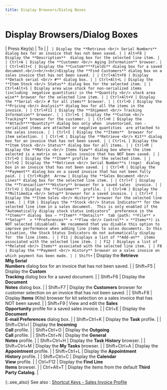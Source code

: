 ```yaml
---
title: Display Browsers/Dialog Boxes
---
```


# Display Browsers/Dialog Boxes


| Press Key(s) | To |
| ` | Display the **Retrieve <br/> Serial Numbers** dialog box for an invoice that has not been saved. |
| Alt+F8 | Display the **Description**  dialog box for the selected line item. |
| Ctrl+A | Display the **Customer <br/> Aging Information** browser. |
| Ctrl+Alt+C | Display the **Custom****Fields** dialog box for a saved  document.<br/><br/><br/>Display the **Find Customers** dialog box on a sales invoice that has not been saved. |
| Ctrl+Alt+F8 | Display **Detach serial <br/> #** dialog box. |
| Ctrl+Alt+L | Display the **Item Stock <br/> Status** dialog box for the selected item. |
| Ctrl+Alt+S | Display area wise stock for non-serialized items (including  negative quantities) in the **Quantity <br/> stock area wise** browser for the selected line item. |
| Ctrl+Alt+V | Display the **Serial <br/> # for all items** browser. |
| Ctrl+D | Display the **Pricing <br/> Analysis** dialog box for all the items in the invoice. |
| Ctrl+F11 | Display the **Shipment <br/> Tracking Information** browser. |
| Ctrl+G | Display the **Custom <br/> Tracking** browser for the customer. |
| Ctrl+H | Display the **Attach****Quantity** dialog box only when  inventoried, non - serialized items are attached or negative quantities  are attached to the sales invoice. |
| Ctrl+I | Display the **Items**  browser for item selection. |
| Ctrl+K | Display the **Retrieve <br/> Kit** dialog box for an invoice that has not been saved. |
| Ctrl+L | Display the **Item Stock <br/> Status** dialog box for all items. |
| Ctrl+M | Display the **Matrix <br/> Items View** dialog box where the item selected is a matrix on a  sales invoice that has NOT been saved. |
| Ctrl+O | Display the **Item** profile  for the selected item. |
| Ctrl+Q | Display the **Retrieve <br/> Serial Number**s (rnge)  dialog box in an invoice that has not been saved. |
| Ctrl+R | Display the **Payment** dialog box on a saved invoice that has not been fully paid. |
| Ctrl+Right  Arrow | Display the **Sales Document <br/> Lines** dialog box for the selected line item. |
| Ctrl+T | Display the **Transaction****History** browser for a saved sales  invoice. |
| Ctrl+U | Display the **Customer**  profile. |
| Ctrl+W | Display the **Multimedia <br/> Setup** browser for a saved invoice. |
| Ctrl+Y | Display the **Item Sales <br/> History** browser for the selected line item. |
| F10 | Displays the **Stock <br/> Status Indicator** for the selected line item in a sales document.  This is only enabled if the “Automatically display stock status indicators”  preference in the **Items** dialog  box – **Item** **Details**  tab (path: **File** > **Setup**  > **Preferences** > **Flow <br/> Control** > **Items**) is  NOT selected (disabled). We recommend that you disable this option to  improve performance when adding line items to sales documents. In this  situation, the Stock Status Indicators do not automatically display for  the line items. |
| F11 | Displays a list of **Add-on**  items associated with the selected line item. |
| F12 | Displays a list of **Related <br/> Items** associated with the selected line item. |
| F8 | Display the **Payment <br/> History** browser on a sales invoice on which payment has been made. |
| Shift+` | Display the **Retrieve <br/> Mfg Serial <br/> Numbers** dialog box for an invoice that has not been saved. |
| Shift+F5 | Display the **Custom <br/> Tracking** dialog box for a saved document. |
| Shift+F6 | Display the **Document <br/> Notes** dialog box. |
| Shift+F7 | Display the **Customers**  browser for customer selection on an invoice that has not been saved. |
| Shift+F8 | Display **Items**  (Kits) browser for kit selection on a sales invoice that has NOT been  saved. |
| Shift+F9 | View and edit the **Sales <br/> Opportunity** profile for a saved sales invoice. |
| Ctrl+E | Display the **Document <br/> E-mail Preferences** dialog box. |
| Shift+Ctrl+K | Display the **Task**  profile. |
| Shift+Ctrl+I | Display the **Incoming <br/> Call** profile. |
| Shift+Ctrl+O | Display the **Outgoing <br/> Call** profile. |
| Shift+Ctrl+N | Display the **General <br/> Notes** profile. |
| Shift+Ctrl+H | Display the **Task History**  browser. |
| Shift+Ctrl+M | Display the **My Tasks**  browser. |
| Shift+Ctrl+A | Display the **Appointment**  profile. |
| Shift+Ctrl+L | Display the **Appointment <br/> History** profile. |
| Shift+Ctrl+C | Display the **Calendar <br/> View** profile. |
| Ctrl+F12 | Display the **Find Line <br/> Items** browser. |
| Ctrl+Alt+T | Display the items from the default **Third <br/> Party Catalog**. |



{:.see_also}
See also
: [Shortcut  Keys - Sales Invoice Profile]({{site.sp_baseurl}}/navigation/sales-docs/sales-invoice-profile/short_cut_keys_sales_invoice_profile.html)
